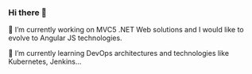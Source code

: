 ### Hi there 👋

🔭 I’m currently working on MVC5 .NET Web solutions and I would like to evolve to Angular JS technologies. 

🌱 I’m currently learning DevOps architectures and technologies like Kubernetes, Jenkins... 

<!--
**JoseAntonioParedes/JoseAntonioParedes** is a ✨ _special_ ✨ repository because its `README.md` (this file) appears on your GitHub profile.

Here are some ideas to get you started:

- 🔭 I’m currently working on ...
- 🌱 I’m currently learning ...
- 👯 I’m looking to collaborate on ...
- 🤔 I’m looking for help with ...
- 💬 Ask me about ...
- 📫 How to reach me: ...
- 😄 Pronouns: ...
- ⚡ Fun fact: ...
-->
